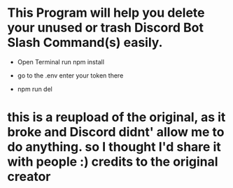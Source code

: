 # This Program will help you delete your unused or trash Discord Bot Slash Command(s) easily.

 * Open Terminal run npm install

* go to the .env enter your token there

* npm run del



# this is a reupload of the original, as it broke and Discord didnt' allow me to do anything. so I thought I'd share it with people :) credits to the original creator

